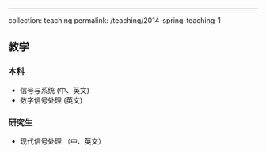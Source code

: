 ---
collection: teaching
permalink: /teaching/2014-spring-teaching-1
 



## 教学
### 本科
- 信号与系统 (中、英文)
- 数字信号处理 (英文)
### 研究生
- 现代信号处理 （中、英文）
